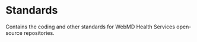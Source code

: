 # Standards
Contains the coding and other standards for WebMD Health Services open-source repositories.
